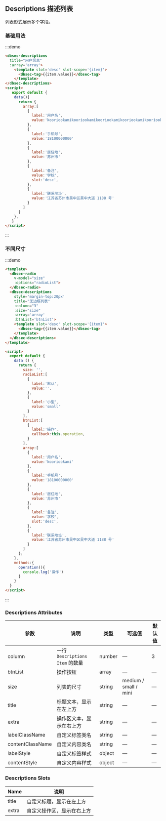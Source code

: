 ## Descriptions 描述列表

列表形式展示多个字段。

### 基础用法

:::demo

```html
<dbsec-descriptions 
  title="用户信息"
  :array='array'>
    <template slot='desc' slot-scope='{item}'>
      <dbsec-tag>{{item.value}}</dbsec-tag>
    </template>
</dbsec-descriptions>
<script>
   export default {
    data(){
      return {
        array:[
          {
            label:'用户名',
            value:'kooriookamikooriookamikooriookamikooriookamikooriookami'
          },
          {
            label:'手机号',
            value:'18100000000'
          },
          {
            label:'居住地',
            value:'苏州市'
          },
          {
            label:'备注',
            value:'学校',
            slot:'desc',
          },
          {
            label:'联系地址',
            value:'江苏省苏州市吴中区吴中大道 1188 号'
          }
        ]
      }
    },
   }
</script>
```
:::

### 不同尺寸

:::demo

```html
<template>
  <dbsec-radio 
    v-model="size" 
    :options="radioList">
  </dbsec-radio>
  <dbsec-descriptions 
    style='margin-top:20px'
    title="无边框列表" 
    :column="3" 
    :size="size"
    :array='array'
    :btnList='btnList'>
    <template slot='desc' slot-scope='{item}'>
      <dbsec-tag>{{item.value}}</dbsec-tag>
    </template>
  </dbsec-descriptions>
</template>

<script>
  export default {
    data () {
      return {
        size: '',
        radioList:[
          {
            label:'默认',
            value:'',
          },
          {
            label:'小型',
            value:'small'
          }
        ],
        btnList:[
          {
            label:'操作',
            callback:this.operation,
          }
        ],
        array:[
          {
            label:'用户名',
            value:'kooriookami'
          },
          {
            label:'手机号',
            value:'18100000000'
          },
          {
            label:'居住地',
            value:'苏州市'
          },
          {
            label:'备注',
            value:'学校',
            slot:'desc',
          },
          {
            label:'联系地址',
            value:'江苏省苏州市吴中区吴中大道 1188 号'
          }
        ]
      };
    },
    methods:{
      operation(){
        console.log('操作')
      }
    }
  }
</script>
```
:::

### Descriptions Attributes
| 参数          | 说明            | 类型            | 可选值                 | 默认值   |
|-------------  |---------------- |---------------- |---------------------- |-------- |
| column        | 一行 `Descriptions Item` 的数量  | number | — |    3  |
| btnList        |操作按钮  | array | — |   —  |
| size          | 列表的尺寸    | string  |    medium / small / mini  |  — |
| title         | 标题文本，显示在左上方    | string  |    —  |  — |
| extra         | 操作区文本，显示在右上方    | string  |    —  |  — |
| labelClassName | 自定义标签类名    | string |    —  |  — |
| contentClassName | 自定义内容类名    | string |    —  | — |
| labelStyle | 自定义标签样式 | object |    —  | — |
| contentStyle | 自定义内容样式    | object |    —  | — |

### Descriptions Slots

| Name | 说明 |
|------|--------|
| title | 自定义标题，显示在左上方  |
| extra | 自定义操作区，显示在右上方  |

<!-- ### Descriptions Item Attributes
| 参数          | 说明            | 类型            | 可选值                 | 默认值   |
|-------------  |---------------- |---------------- |---------------------- |-------- |
| label          | 标签文本         | string  |          —             |    —     |
| span          | 列的数量         | number  |          —             |    1     |
| labelClassName | 自定义标签类名    | string |    —  |  — |
| contentClassName | 自定义内容类名    | string |    —  | — |
| labelStyle | 自定义标签样式 | object |    —  | — |
| contentStyle | 自定义内容样式    | object |    —  | — |

### Descriptions Item Slots

| Name | 说明 |
|------|--------|
| label | 自定义标签文本  | -->
